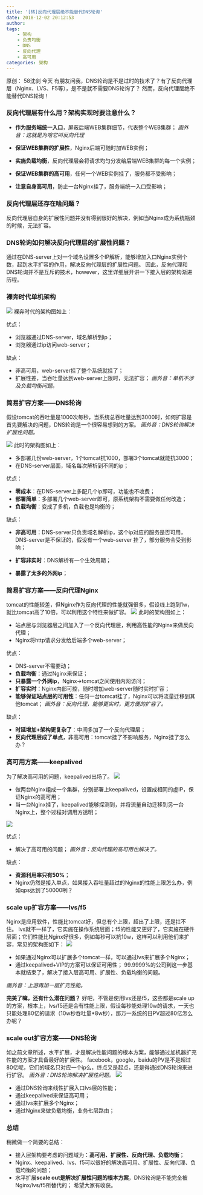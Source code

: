 ```yaml
---
title: '[转]反向代理层绝不能替代DNS轮询'
date: 2018-12-02 20:12:53
author: 
tags:
    - 架构
    - 负责均衡
    - DNS
    - 反向代理
    - 高可用
categories: 架构
---
```


原创： 58沈剑
今天
有朋友问我，DNS轮询是不是过时的技术了？有了反向代理层（Nginx、LVS、F5等），是不是就不需要DNS轮询了？
然而，反向代理层绝不能替代DNS轮询！

### 反向代理层有什么用？架构实现时要注意什么？

* **作为服务端统一入口**，屏蔽后端WEB集群细节，代表整个WEB集群；
*画外音：这就是为啥它叫反向代理*

* **保证WEB集群的扩展性**，Nginx后端可随时加WEB实例；

* **实施负载均衡**，反向代理层会将请求均匀分发给后端WEB集群的每一个实例；

* **保证WEB集群的高可用**，任何一个WEB实例挂了，服务都不受影响；

* **注意自身高可用**，防止一台Nginx挂了，服务端统一入口受影响；
<!--more-->
### 反向代理层还存在啥问题？
反向代理层自身的扩展性问题并没有得到很好的解决，例如当Nginx成为系统瓶颈的时候，无法扩容。

### DNS轮询如何解决反向代理层的扩展性问题？
通过在DNS-server上对一个域名设置多个IP解析，能够增加入口Nginx实例个数，起到水平扩容的作用，解决反向代理层的扩展性问题。
因此，反向代理和DNS轮询并不是互斥的技术，however，这里详细展开讲一下接入层的架构渐进历程。

### 裸奔时代单机架构
![](/images/640.webp)
裸奔时代的架构图如上：

优点：
* 浏览器通过DNS-server，域名解析到ip；
* 浏览器通过ip访问web-server；

缺点：
* 非高可用，web-server挂了整个系统就挂了；
* 扩展性差，当吞吐量达到web-server上限时，无法扩容；
*画外音：单机不涉及负载均衡问题。*

### 简易扩容方案——DNS轮询
假设tomcat的吞吐量是1000次每秒，当系统总吞吐量达到3000时，如何扩容是首先要解决的问题，DNS轮询是一个很容易想到的方案。
*画外音：DNS轮询解决扩展性问题。*

![](/images/641.webp)
此时的架构图如上：

* 多部署几份web-server，1个tomcat抗1000，部署3个tomcat就能抗3000；
* 在DNS-server层面，域名每次解析到不同的ip；

优点：
* **零成本**：在DNS-server上多配几个ip即可，功能也不收费；
* **部署简单**：多部署几个web-server即可，原系统架构不需要做任何改造；
* **负载均衡**：变成了多机，负载也是均衡的；

缺点：
* **非高可用**：DNS-server只负责域名解析ip，这个ip对应的服务是否可用，DNS-server是不保证的，假设有一个web-server
挂了，部分服务会受到影响；

* **扩容非实时**：DNS解析有一个生效周期；
* **暴露了太多的外网ip**；

### 简易扩容方案——反向代理Nginx
tomcat的性能较差，但Nginx作为反向代理的性能就强很多，假设线上跑到1w，就比tomcat高了10倍，可以利用这个特性来做扩容。
![](/images/642.webp)
此时的架构图如上：
* 站点层与浏览器层之间加入了一个反向代理层，利用高性能的Nginx来做反向代理；
* Nginx将http请求分发给后端多个web-server；

优点：
* DNS-server不需要动；
* **负载均衡**：通过Nginx来保证；
* **只暴露一个外网ip**，Nginx->tomcat之间使用内网访问；
* **扩容实时**：Nginx内部可控，随时增加web-server随时实时扩容；
* **能够保证站点层的可用性**：任何一台tomcat挂了，Nginx可以将流量迁移到其他tomcat；
*画外音：反向代理，能够更实时，更方便的扩容了。*

缺点：
* **时延增加+架构更复杂了**：中间多加了一个反向代理层；
* **反向代理层成了单点**，非高可用：tomcat挂了不影响服务，Nginx挂了怎么办？
### 高可用方案——keepalived
为了解决高可用的问题，keepalived出场了。
![](/images/643.webp)

* 做两台Nginx组成一个集群，分别部署上keepalived，设置成相同的虚IP，保证Nginx的高可用；
* 当一台Nginx挂了，keepalived能够探测到，并将流量自动迁移到另一台Nginx上，整个过程对调用方透明；

![](/images/644.webp)

优点：
* 解决了高可用的问题；
*画外音：反向代理的高可用也解决了。*

缺点：
* **资源利用率只有50%**；
* Nginx仍然是接入单点，如果接入吞吐量超过的Nginx的性能上限怎么办，例如qps达到了50000咧？

### scale up扩容方案——lvs/f5
Nginx是应用软件，性能比tomcat好，但总有个上限，超出了上限，还是扛不住。
lvs就不一样了，它实施在操作系统层面；f5的性能又更好了，它实施在硬件层面；它们性能比Nginx好很多，例如每秒可以抗10w，这样可以利用他们来扩容，常见的架构图如下：
![](/images/645.webp)

* 如果通过Nginx可以扩展多个tomcat一样，可以通过lvs来扩展多个Nginx；
* 通过keepalived+VIP的方案可以保证可用性；
99.9999%的公司到这一步基本就结束了，解决了接入层高可用、扩展性、负载均衡的问题。

*画外音：上游再加一层扩充性能。*

**完美了嘛，还有什么潜在问题？**
好吧，不管是使用lvs还是f5，这些都是scale up的方案，根本上，lvs/f5还是会有性能上限，假设每秒能处理10w的请求，一天也只能处理80亿的请求（10w秒吞吐量*8w秒），那万一系统的日PV超过80亿怎么办呢？

### scale out扩容方案——DNS轮询
如之前文章所述，水平扩展，才是解决性能问题的根本方案，能够通过加机器扩充性能的方案才具备最好的扩展性。
facebook，google，baidu的PV是不是超过80亿呢，它们的域名只对应一个ip么，终点又是起点，还是得通过DNS轮询来进行扩容。
*画外音：DNS轮询解决扩展性问题。*
![](/images/646.webp)
* 通过DNS轮询来线性扩展入口lvs层的性能；
* 通过keepalived来保证高可用；
* 通过lvs来扩展多个Nginx；
* 通过Nginx来做负载均衡，业务七层路由；

### 总结
稍微做一个简要的总结：
* 接入层架构要考虑的问题域为：**高可用、扩展性、反向代理、负载均衡**；
* Nginx、keepalived、lvs、f5可以很好的解决高可用、扩展性、反向代理、负载均衡的问题；
* 水平扩展**scale out是解决扩展性问题的根本方案**，DNS轮询是不能完全被Nginx/lvs/f5所替代的；
希望大家有收获。
​